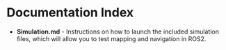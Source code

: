 # Documentation Index

- **Simulation.md** - Instructions on how to launch the included simulation files, which will allow you to test mapping and navigation in ROS2.
